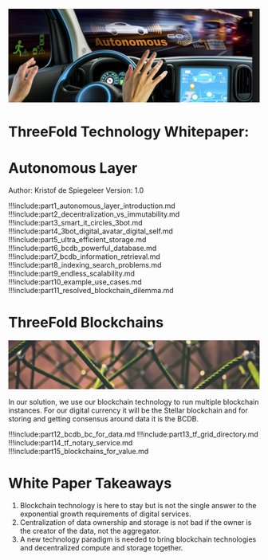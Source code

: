 ![alt_text](img/header.png)

# ThreeFold Technology Whitepaper: 
# Autonomous Layer

Author: Kristof de Spiegeleer
Version: 1.0

!!!include:part1_autonomous_layer_introduction.md
!!!include:part2_decentralization_vs_immutability.md
!!!include:part3_smart_it_circles_3bot.md
!!!include:part4_3bot_digital_avatar_digital_self.md
!!!include:part5_ultra_efficient_storage.md
!!!include:part6_bcdb_powerful_database.md
!!!include:part7_bcdb_information_retrieval.md
!!!include:part8_indexing_search_problems.md
!!!include:part9_endless_scalability.md
!!!include:part10_example_use_cases.md
!!!include:part11_resolved_blockchain_dilemma.md


# ThreeFold Blockchains

![alt_text](img/net.png)


In our solution, we use our blockchain technology to run multiple blockchain instances. For our digital currency it will be the Stellar blockchain and for storing and getting consensus around data it is the BCDB.


!!!include:part12_bcdb_bc_for_data.md
!!!include:part13_tf_grid_directory.md
!!!include:part14_tf_notary_service.md
!!!include:part15_blockchains_for_value.md


# White Paper Takeaways 

1. Blockchain technology is here to stay but is not the single answer to the exponential growth requirements of digital services.
2. Centralization of data ownership and storage is not bad if the owner is the creator of the data, not the aggregator.
3. A new technology paradigm is needed to bring blockchain technologies and decentralized compute and storage together.
